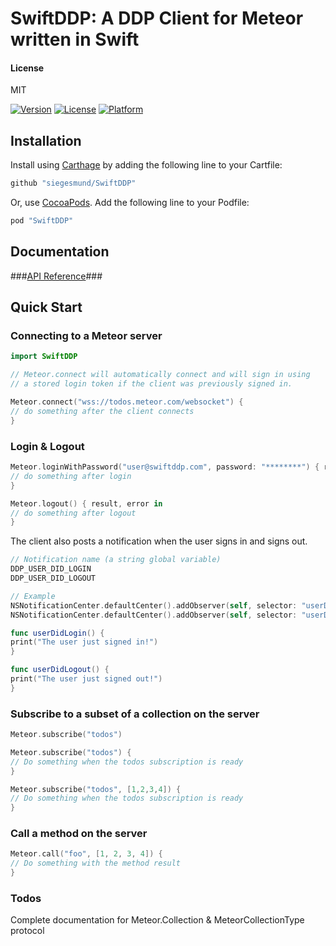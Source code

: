 # SwiftDDP: A DDP Client for Meteor written in Swift

#### License
MIT  

[![Version](https://img.shields.io/cocoapods/v/SwiftDDP.svg?style=flat)](http://cocoapods.org/pods/SwiftDDP)
[![License](https://img.shields.io/cocoapods/l/SwiftDDP.svg?style=flat)](http://cocoapods.org/pods/SwiftDDP)
[![Platform](https://img.shields.io/cocoapods/p/SwiftDDP.svg?style=flat)](http://cocoapods.org/pods/SwiftDDP)

## Installation

Install using [Carthage](https://github.com/Carthage/Carthage) by adding the following line to your Cartfile:

```ruby
github "siegesmund/SwiftDDP"
```

Or, use [CocoaPods](http://cocoapods.org). Add the following line to your Podfile:

```ruby
pod "SwiftDDP"
```

## Documentation ##
###[API Reference](https://siegesmund.github.io/SwiftDDP)###

## Quick Start ##

### Connecting to a Meteor server

```swift
import SwiftDDP 

// Meteor.connect will automatically connect and will sign in using
// a stored login token if the client was previously signed in.

Meteor.connect("wss://todos.meteor.com/websocket") {
// do something after the client connects
}
```

### Login & Logout ###
```swift
Meteor.loginWithPassword("user@swiftddp.com", password: "********") { result, error in 
// do something after login
}

Meteor.logout() { result, error in 
// do something after logout
}
``` 
The client also posts a notification when the user signs in and signs out.
```swift
// Notification name (a string global variable)
DDP_USER_DID_LOGIN
DDP_USER_DID_LOGOUT

// Example
NSNotificationCenter.defaultCenter().addObserver(self, selector: "userDidLogin", name: DDP_USER_DID_LOGIN, object: nil)
NSNotificationCenter.defaultCenter().addObserver(self, selector: "userDidLogout", name: DDP_USER_DID_LOGOUT, object: nil)

func userDidLogin() {
print("The user just signed in!")
}

func userDidLogout() {
print("The user just signed out!")
}
```

### Subscribe to a subset of a collection on the server
```swift
Meteor.subscribe("todos") 

Meteor.subscribe("todos") {
// Do something when the todos subscription is ready
}

Meteor.subscribe("todos", [1,2,3,4]) {
// Do something when the todos subscription is ready
} 
```

### Call a method on the server ###
```swift
Meteor.call("foo", [1, 2, 3, 4]) {
// Do something with the method result
}
```

### Todos ###
Complete documentation for Meteor.Collection & MeteorCollectionType protocol
